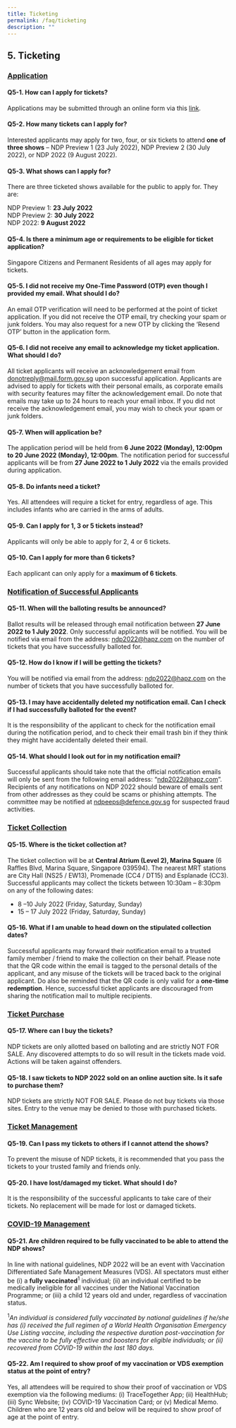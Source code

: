 ```yaml
---
title: Ticketing
permalink: /faq/ticketing
description: ""
---
```

## 5. Ticketing
### <u>Application</u>

#### Q5-1. How can I apply for tickets?
Applications may be submitted through an online form via this <a href="https://form.gov.sg/6297778d1c3c73001248291c" target="_blank">link</a>.


#### Q5-2. How many tickets can I apply for?
Interested applicants may apply for two, four, or six tickets to attend **one of three shows** – NDP Preview 1 (23 July 2022), NDP Preview 2 (30 July 2022), or NDP 2022 (9 August 2022). 



#### Q5-3. What shows can I apply for?
There are three ticketed shows available for the public to apply for. They are: 

NDP Preview 1: **23 July 2022**<br/>
NDP Preview 2: **30 July 2022**<br/>
NDP 2022: **9 August 2022**


#### Q5-4. Is there a minimum age or requirements to be eligible for ticket application?
Singapore Citizens and Permanent Residents of all ages may apply for tickets.

#### Q5-5. I did not receive my One-Time Password (OTP) even though I provided my email. What should I do?
An email OTP verification will need to be performed at the point of ticket application. If you did not receive the OTP email, try checking your spam or junk folders. You may also request for a new OTP by clicking the ‘Resend OTP’ button in the application form.

#### Q5-6. I did not receive any email to acknowledge my ticket application. What should I do?
All ticket applicants will receive an acknowledgement email from [donotreply@mail.form.gov.sg]() upon successful application. Applicants are advised to apply for tickets with their personal emails, as corporate emails with security features may filter the acknowledgement email. Do note that emails may take up to 24 hours to reach your email inbox. If you did not receive the acknowledgement email, you may wish to check your spam or junk folders.


#### Q5-7. When will application be?
The application period will be held from **6 June 2022 (Monday), 12:00pm to 20 June 2022 (Monday), 12:00pm**. The notification period for successful applicants will be from **27 June 2022 to 1 July 2022** via the emails provided during application.

#### Q5-8. Do infants need a ticket?
Yes. All attendees will require a ticket for entry, regardless of age. This includes infants who are carried in the arms of adults.

#### Q5-9. Can I apply for 1, 3 or 5 tickets instead?
Applicants will only be able to apply for 2, 4 or 6 tickets.

#### Q5-10. Can I apply for more than 6 tickets?
Each applicant can only apply for a **maximum of 6 tickets**. 

### <u>Notification of Successful Applicants</u>

#### Q5-11. When will the balloting results be announced?
Ballot results will be released through email notification between **27 June 2022 to 1 July 2022**. Only successful applicants will be notified. 
You will be notified via email from the address: ndp2022@hapz.com on the number of tickets that you have successfully balloted for.


#### Q5-12. How do I know if I will be getting the tickets?
You will be notified via email from the address: [ndp2022@hapz.com]() on the number of tickets that you have successfully balloted for.

#### Q5-13. I may have accidentally deleted my notification email. Can I check if I had successfully balloted for the event?
It is the responsibility of the applicant to check for the notification email during the notification period, and to check their email trash bin if they think they might have accidentally deleted their email.

#### Q5-14. What should I look out for in my notification email?
Successful applicants should take note that the official notification emails will only be sent from the following email address: “ndp2022@hapz.com”. Recipients of any notifications on NDP 2022 should beware of emails sent from other addresses as they could be scams or phishing attempts. The committee may be notified at [ndpeeps@defence.gov.sg](mailto:ndpeeps@defence.gov.sg) for suspected fraud activities.

### <u>Ticket Collection</u>

#### Q5-15. Where is the ticket collection at? 
The ticket collection will be at **Central Atrium (Level 2), Marina Square** (6 Raffles Blvd, Marina Square, Singapore 039594). The nearest MRT stations are City Hall (NS25 / EW13), Promenade (CC4 / DT15) and Esplanade (CC3). Successful applicants may collect the tickets between 10:30am – 8:30pm on any of the following dates:

*	8 –10 July 2022 (Friday, Saturday, Sunday)
* 15 – 17 July 2022 (Friday, Saturday, Sunday)


#### Q5-16. What if I am unable to head down on the stipulated collection dates?
Successful applicants may forward their notification email to a trusted family member / friend to make the collection on their behalf. Please note that the QR code within the email is tagged to the personal details of the applicant, and any misuse of the tickets will be traced back to the original applicant. Do also be reminded that the QR code is only valid for a **one-time redemption**. Hence, successful ticket applicants are discouraged from sharing the notification mail to multiple recipients.

### <u>Ticket Purchase</u>

#### Q5-17. Where can I buy the tickets?
NDP tickets are only allotted based on balloting and are strictly NOT FOR SALE. Any discovered attempts to do so will result in the tickets made void. Actions will be taken against offenders.

#### Q5-18. I saw tickets to NDP 2022 sold on an online auction site. Is it safe to purchase them?
NDP tickets are strictly NOT FOR SALE. Please do not buy tickets via those sites. Entry to the venue may be denied to those with purchased tickets.

### <u>Ticket Management</u>

#### Q5-19. Can I pass my tickets to others if I cannot attend the shows? 
To prevent the misuse of NDP tickets, it is recommended that you pass the tickets to your trusted family and friends only.

#### Q5-20.  I have lost/damaged my ticket. What should I do?
It is the responsibility of the successful applicants to take care of their tickets. No replacement will be made for lost or damaged tickets.

### <u>COVID-19 Management</u>

#### Q5-21. Are children required to be fully vaccinated to be able to attend the NDP shows?
In line with national guidelines, NDP 2022 will be an event with Vaccination Differentiated Safe Management Measures (VDS). All spectators must either be (i) a **fully vaccinated**<sup>1</sup> individual; (ii) an individual certified to be medically ineligible for all vaccines under the National Vaccination Programme; or (iii) a child 12 years old and under, regardless of vaccination status.

<sup>1</sup>*An individual is considered fully vaccinated by national guidelines if he/she has (i) received the full regimen of a World Health Organisation Emergency Use Listing vaccine, including the respective duration post-vaccination for the vaccine to be fully effective and boosters for eligible individuals; or (ii) recovered from COVID-19 within the last 180 days.*
#### Q5-22. Am I required to show proof of my vaccination or VDS exemption status at the point of entry?
Yes, all attendees will be required to show their proof of vaccination or VDS exemption via the following mediums: (i) TraceTogether App; (ii) HealthHub; (iii) Sync Website; (iv) COVID-19 Vaccination Card; or (v) Medical Memo. Children who are 12 years old and below will be required to show proof of age at the point of entry.